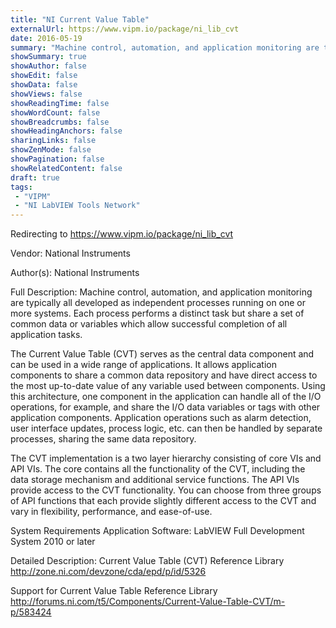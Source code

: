 ```yaml
---
title: "NI Current Value Table"
externalUrl: https://www.vipm.io/package/ni_lib_cvt
date: 2016-05-19
summary: "Machine control, automation, and application monitoring are typically all developed as independent processes running on one or more systems."
showSummary: true
showAuthor: false
showEdit: false
showData: false
showViews: false
showReadingTime: false
showWordCount: false
showBreadcrumbs: false
showHeadingAnchors: false
sharingLinks: false
showZenMode: false
showPagination: false
showRelatedContent: false
draft: true
tags:
 - "VIPM"
 - "NI LabVIEW Tools Network"
---
```


Redirecting to https://www.vipm.io/package/ni_lib_cvt

Vendor: National Instruments

Author(s): National Instruments
 
Full Description:
Machine control, automation, and application monitoring are typically all developed as independent processes running on one or more systems. Each process performs a distinct task but share a set of common data or variables which allow successful completion of all application tasks.

The Current Value Table (CVT) serves as the central data component and can be used in a wide range of applications. It allows application components to share a common data repository and have direct access to the most up-to-date value of any variable used between components. Using this architecture, one component in the application can handle all of the I/O operations, for example, and share the I/O data variables or tags with other application components. Application operations such as alarm detection, user interface updates, process logic, etc. can then be handled by separate processes, sharing the same data repository.

The CVT implementation is a two layer hierarchy consisting of core VIs and API VIs. The core contains all the functionality of the CVT, including the data storage mechanism and additional service functions. The API VIs provide access to the CVT functionality. You can choose from three groups of API functions that each provide slightly different access to the CVT and vary in flexibility, performance, and ease-of-use.

System Requirements
Application Software: LabVIEW Full Development System 2010 or later

Detailed Description: Current Value Table (CVT) Reference Library
http://zone.ni.com/devzone/cda/epd/p/id/5326

Support for Current Value Table Reference Library
http://forums.ni.com/t5/Components/Current-Value-Table-CVT/m-p/583424